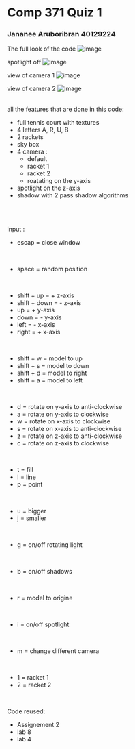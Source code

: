 # Comp 371 Quiz 1
### Jananee Aruboribran 40129224

The full look of the code
![image](https://github.com/BunnyPrince/371/assets/71982648/159171f1-ce7a-46a2-b742-fb3fb9684354)

spotlight off
![image](https://github.com/BunnyPrince/371/assets/71982648/ce1ea8bd-1f19-4d07-93fa-c7bb8bd811ae)


view of camera 1
![image](https://github.com/BunnyPrince/371/assets/71982648/57e933d0-6ae3-4bae-ad99-ae46d94c88c3)

view of camera 2
![image](https://github.com/BunnyPrince/371/assets/71982648/64d552db-30df-4b30-81f1-07f894e3bfc4)
<br>
<br>

all the features that are done in this code:
- full tennis court with textures
- 4 letters A, R, U, B
- 2 rackets
- sky box
- 4 camera :
  -   default
  -   racket 1
  -   racket 2
  -   roatating on the y-axis
-   spotlight on the z-axis
-   shadow with 2 pass shadow algorithms
<br>
<br>


input :
- escap = close window
<br>

- space = random position
<br>

- shift + up = + z-axis
- shift + down = - z-axis
- up = + y-axis
- down = - y-axis
- left = - x-axis
- right = + x-axis
<br>

- shift + w = model to up
- shift + s = model to down
- shift + d = model to right
- shift + a = model to left
<br>

- d = rotate on y-axis to anti-clockwise
- a = rotate on y-axis to clockwise
- w = rotate on x-axis to clockwise
- s = rotate on x-axis to anti-clockwise
- z = rotate on z-axis to anti-clockwise
- c = rotate on z-axis to clockwise
<br>

- t = fill
- l = line
- p = point
<br>

- u = bigger
- j = smaller
<br>

- g = on/off rotating light
<br>

- b = on/off shadows
<br>

- r = model to origine
<br>

- i = on/off spotlight
<br>

- m = change different camera
<br>
  
- 1 = racket 1
- 2 = racket 2
<br>

Code reused:
- Assignement 2
- lab 8
- lab 4
